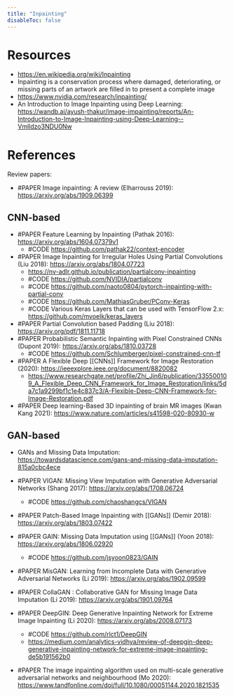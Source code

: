 ```yaml
---
title: "Inpainting"
disableToc: false 
---
```


# Resources
- https://en.wikipedia.org/wiki/Inpainting
- Inpainting is a conservation process where damaged, deteriorating, or missing parts of an artwork are filled in to present a complete image
- https://www.nvidia.com/research/inpainting/
- An Introduction to Image Inpainting using Deep Learning: https://wandb.ai/ayush-thakur/image-impainting/reports/An-Introduction-to-Image-Inpainting-using-Deep-Learning--Vmlldzo3NDU0Nw


# References
Review papers:
- #PAPER Image inpainting: A review (Elharrouss 2019): https://arxiv.org/abs/1909.06399

## CNN-based
- #PAPER Feature Learning by Inpainting (Pathak 2016): https://arxiv.org/abs/1604.07379v1
	- #CODE https://github.com/pathak22/context-encoder
- #PAPER Image Inpainting for Irregular Holes Using Partial Convolutions (Liu 2018): https://arxiv.org/abs/1804.07723
	- https://nv-adlr.github.io/publication/partialconv-inpainting
	- #CODE https://github.com/NVIDIA/partialconv
	- #CODE https://github.com/naoto0804/pytorch-inpainting-with-partial-conv
	- #CODE https://github.com/MathiasGruber/PConv-Keras
	- #CODE Various Keras Layers that can be used with TensorFlow 2.x: https://github.com/mvoelk/keras_layers
- #PAPER Partial Convolution based Padding (Liu 2018): https://arxiv.org/pdf/1811.11718
- #PAPER Probabilistic Semantic Inpainting with Pixel Constrained CNNs (Dupont 2019): https://arxiv.org/abs/1810.03728
	- #CODE https://github.com/Schlumberger/pixel-constrained-cnn-tf
- #PAPER A Flexible Deep [[CNNs]] Framework for Image Restoration (2020): https://ieeexplore.ieee.org/document/8820082
	- https://www.researchgate.net/profile/Zhi_Jin6/publication/335500109_A_Flexible_Deep_CNN_Framework_for_Image_Restoration/links/5da7c1a9299bf1c1e4c837c3/A-Flexible-Deep-CNN-Framework-for-Image-Restoration.pdf
- #PAPER Deep learning-Based 3D inpainting of brain MR images (Kwan Kang 2021): https://www.nature.com/articles/s41598-020-80930-w 


## GAN-based
- GANs and Missing Data Imputation: https://towardsdatascience.com/gans-and-missing-data-imputation-815a0cbc4ece

- #PAPER VIGAN: Missing View Imputation with Generative Adversarial Networks (Shang 2017): https://arxiv.org/abs/1708.06724
	- #CODE https://github.com/chaoshangcs/VIGAN
- #PAPER Patch-Based Image Inpainting with [[GANs]] (Demir 2018): https://arxiv.org/abs/1803.07422
- #PAPER GAIN: Missing Data Imputation using [[GANs]] (Yoon 2018): https://arxiv.org/abs/1806.02920
	- #CODE https://github.com/jsyoon0823/GAIN
- #PAPER MisGAN: Learning from Incomplete Data with Generative Adversarial Networks (Li 2019): https://arxiv.org/abs/1902.09599
- #PAPER CollaGAN : Collaborative GAN for Missing Image Data Imputation (Li 2019): https://arxiv.org/abs/1901.09764
- #PAPER DeepGIN: Deep Generative Inpainting Network for Extreme Image Inpainting (Li 2020): https://arxiv.org/abs/2008.07173
	- #CODE https://github.com/rlct1/DeepGIN
	- https://medium.com/analytics-vidhya/review-of-deepgin-deep-generative-inpainting-network-for-extreme-image-inpainting-de5b191562b0
- #PAPER The image inpainting algorithm used on multi-scale generative adversarial networks and neighbourhood (Mo 2020): https://www.tandfonline.com/doi/full/10.1080/00051144.2020.1821535